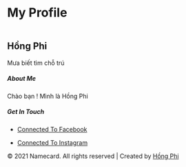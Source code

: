 <!DOCTYPE HTML>
<html>
<head>
<title>Shaded Profile Widget Flat Responsive Widget Template :: w3layouts</title>
<!-- Custom Theme files -->
<link href="css/style.css" rel="stylesheet" type="text/css" media="all"/>
<!-- for-mobile-apps -->
<meta http-equiv="Content-Type" content="text/html; charset=utf-8" />
<meta name="viewport" content="width=device-width, initial-scale=1, maximum-scale=1">
<meta http-equiv="Content-Type" content="text/html; charset=utf-8" /> 
<!-- //for-mobile-apps -->
<!-- font-awesome icons -->
<link href="css/font-awesome.css" rel="stylesheet"> 
<!-- //font-awesome icons -->
<!--Google Fonts-->
<link href="https://fonts.googleapis.com/css2?family=Raleway:wght@400;500;600;700&display=swap" rel="stylesheet">
</head>
<body>
<!--profile start here-->
<h1 class="heading-1">My Profile</h1>
<div class="profile">
	<div class="wrap">
		<div class="profile-main">
			<div class="profile-pic wthree">
				<img src="images/phi.jpg" alt="">
				<h2>Hồng Phi</h2>
				<p>Mưa biết tìm chỗ trú</p>
			</div>
			<div class="w3-message">
				<h5>About Me</h5>
				<p>Chào bạn ! Mình là Hồng Phi</p>
			</div>
			<div class="w3ls-touch">
				<h5>Get In Touch</h5>
				<div class="social">	
					<ul>
						<li><a href="https://www.facebook.com/hongphi71299"><i class="fa fa-facebook" aria-hidden="true"></i> <p>Connected To Facebook</p></a></li>
						<li><a href="https://www.instagram.com/nhphi__/"><i class="fa fa-instagram" aria-hidden="true"></i> <p>Connected To Instagram</p></a></li>
					</ul>
				</div>
			</div>
		</div>
		<div class="wthree_footer_copy">
			<p>© 2021 Namecard. All rights reserved | Created by <a href="https://www.facebook.com/hongphi71299">Hồng Phi</a></p>
		</div>
	</div>
</div>
<!--profile end here-->

</body>
</html>
